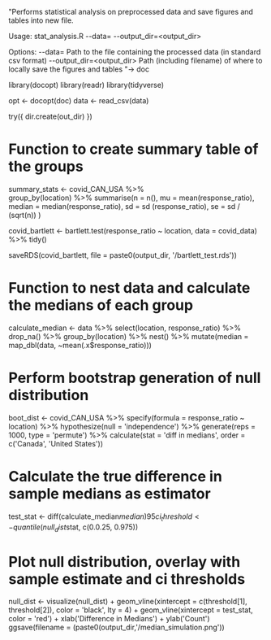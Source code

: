 "Performs statistical analysis on preprocessed data and save figures and tables 
into new file.

Usage: stat_analysis.R --data=<data> --output_dir=<output_dir> 
 
Options:
--data=<data>          Path to the file containing the processed data (in standard csv format)
--output_dir=<output_dir>   Path (including filename) of where to locally save the figures and tables
"-> doc

library(docopt)
library(readr)
library(tidyverse)

opt <- docopt(doc)
data <- read_csv(data)

try({
    dir.create(out_dir)
  })




# Function to create summary table of the groups


summary_stats <- covid_CAN_USA %>%  
  group_by(location) %>% 
  summarise(n = n(),
            mu = mean(response_ratio),
            median = median(response_ratio),
            sd = sd (response_ratio),
            se = sd / (sqrt(n))
  )


covid_bartlett <- bartlett.test(response_ratio ~ location, data = covid_data) %>% 
      tidy() 
      
saveRDS(covid_bartlett, file = paste0(output_dir, '/bartlett_test.rds'))

# Function to nest data and calculate the medians of each group 
calculate_median <- data %>% 
    select(location, response_ratio) %>% 
    drop_na() %>% 
    group_by(location) %>% 
    nest() %>% 
    mutate(median = map_dbl(data, ~mean(.x$response_ratio)))
    
# Perform bootstrap generation of null distribution 

boot_dist <- covid_CAN_USA %>% 
  specify(formula = response_ratio ~ location) %>% 
  hypothesize(null = 'independence') %>% 
  generate(reps = 1000, type = 'permute') %>% 
  calculate(stat = 'diff in medians', order = c('Canada', 'United States'))


# Calculate the true difference in sample medians as estimator 
test_stat <- diff(calculate_median$median)
95ci_threshold <- quantile(null_dist$stat, c(0.0.25, 0.975))

# Plot null distribution, overlay with sample estimate and ci thresholds

null_dist <- visualize(null_dist) + 
             geom_vline(xintercept = c(threshold[1], threshold[2]),
             color = 'black',
             lty = 4) + 
     geom_vline(xintercept = test_stat, color = 'red') + 
     xlab('Difference in Medians') + 
     ylab('Count')
ggsave(filename = (paste0(output_dir,'/median_simulation.png'))



